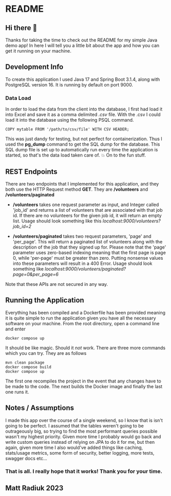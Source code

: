 # README

## Hi there 🤗
Thanks for taking the time to check out the README for my simple Java demo app! In here I will tell you a little bit about the app and how you can get it running on your machine. 

## Development Info

To create this application I used Java 17 and Spring Boot 3.1.4, along with PostgreSQL version 16. It is running by default on port 9000.

### Data Load

In order to load the data from the client into the database, I first had load it into Excel and save it as a comma delimited *.csv* file. With the .csv I could load it into the database using the following PSQL command.
```
COPY mytable FROM '/path/to/csv/file' WITH CSV HEADER;
```
This was just dandy for testing, but not perfect for containerization. Thus I used the **pg_dump** command to get the SQL dump for the database. This SQL dump file is set up to automatically run every time the application is started, so that's the data load taken care of. 💥 On to the fun stuff.

## REST Endpoints

There are two endpoints that I implemented for this application, and they both use the HTTP Request method **GET**. They are **/volunteers** and **/volunteers/paginated**
* **/volunteers** takes one request parameter as input, and Integer called 'job_id' and returns a list of volunteers that are associated with that job id. If there are no volunteers for the given job id, it will return an empty list. Usage should look something like this *localhost:9000/volunteers?job_id=2*

* **/volunteers/paginated** takes two request parameters, 'page' and 'per_page'. This will return a paginated list of volunteers along with the description of the job that they signed up for. Please note that the 'page' parameter uses zero-based indexing meaning that the first page is page 0, while 'per-page' must be greater than zero. Putting nonsense values into these parameters will result in a 400 Error. Usage should look something like *localhost:9000/volunteers/paginated?page=0&per_page=6*

Note that these APIs are not secured in any way. 

## Running the Application

Everything has been compiled and a Dockerfile has been provided meaning it is quite simple to run the application given you have all the necessary software on your machine. From the root directory, open a command line and enter 
```
docker compose up
```
It should be like magic. Should it *not* work. There are three more commands which you can try. They are as follows
```
mvn clean package
docker compose build
docker compose up
```
The first one recompiles the project in the event that any changes have to be made to the code. The next builds the Docker image and finally the last one runs it.  


## Notes / Assumptions

I made this app over the course of a single weekend, so I know that is isn't going to be perfect. I assumed that the tables weren't going to be outrageously big, so trying to find the most performant queries possible wasn't my highest priority. Given more time I probably would go back and write custom queries instead of relying on JPA to do it for me, but then again, given more time I also would've added things like caching, stats/usage metrics, some form of security, better logging, more tests, swagger docs etc...

### That is all. I really hope that it works! Thank you for your time.
## Matt Radiuk 2023
